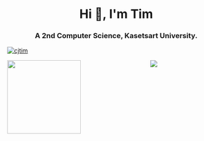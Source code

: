 <h1 align="center">Hi 👋, I'm Tim</h1>
<h3 align="center">A 2nd Computer Science, Kasetsart University.</h3>


<p align="left"> <a href="https://github.com/ryo-ma/github-profile-trophy"><img src="https://github-profile-trophy.vercel.app/?username=cjtim" alt="cjtim" /></a> </p>

<div align="center">
  <img height="170" align="left" src="https://github-readme-stats.vercel.app/api?username=cjtim&count_private=true&include_all_commits=true" />
  <img src="https://github-readme-stats.vercel.app/api/top-langs/?username=cjtim&layout=compact" />
</div>



